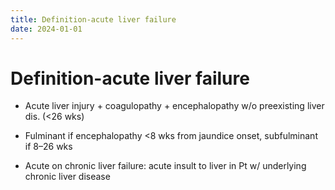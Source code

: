```yaml
---
title: Definition-acute liver failure
date: 2024-01-01
---
```

# Definition-acute liver failure

* Acute liver injury + coagulopathy + encephalopathy w/o preexisting liver dis. (<26 wks)

* Fulminant if encephalopathy <8 wks from jaundice onset, subfulminant if 8–26 wks

* Acute on chronic liver failure: acute insult to liver in Pt w/ underlying chronic liver disease

